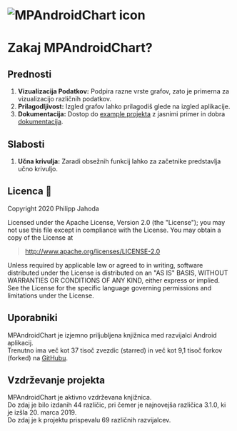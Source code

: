 ![MPAndroidChart icon](https://github.com/MihaMlin/poraKolokvij/assets/99204980/bc45eb3e-56a9-4647-8a3e-05b58e5a0332)  
===============

# Zakaj MPAndroidChart?

## Prednosti  
1.  **Vizualizacija Podatkov:** Podpira razne vrste grafov, zato je primerna za vizualizacijo različnih podatkov.  
2.  **Prilagodljivost:** Izgled grafov lahko prilagodiš glede na izgled aplikacije.  
3.  **Dokumentacija:** Dostop do [example projekta](https://github.com/PhilJay/MPAndroidChart/tree/master/MPChartExample) z jasnimi primer in dobra [dokumentacija](https://weeklycoding.com/mpandroidchart-documentation/).  

## Slabosti  
1. **Učna krivulja:** Zaradi obsežnih funkcij lahko za začetnike predstavlja učno krivuljo.

## Licenca :page_facing_up:

Copyright 2020 Philipp Jahoda

Licensed under the Apache License, Version 2.0 (the "License");
you may not use this file except in compliance with the License.
You may obtain a copy of the License at

> http://www.apache.org/licenses/LICENSE-2.0

Unless required by applicable law or agreed to in writing, software
distributed under the License is distributed on an "AS IS" BASIS,
WITHOUT WARRANTIES OR CONDITIONS OF ANY KIND, either express or implied.
See the License for the specific language governing permissions and
limitations under the License.  

## Uporabniki  
MPAndroidChart je izjemno priljubljena knjižnica med razvijalci Android aplikacij.  
Trenutno ima več kot 37 tisoč zvezdic (starred) in več kot 9,1 tisoč forkov (forked) na [GitHubu](https://github.com/PhilJay/MPAndroidChart).  

## Vzdrževanje projekta  
MPAndroidChart je aktivno vzdrževana knjižnica.  
Do zdaj je bilo izdanih 44 različic, pri čemer je najnovejša različica 3.1.0, ki je izšla 20. marca 2019.  
Do zdaj je k projektu prispevalu 69 različnih razvijalcev.
